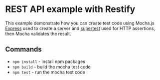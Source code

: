 # REST API example with Restify

This example demonstrate how you can create test code using Mocha.js
[Express](https://expressjs.com) used to create a server and [supertest](https://github.com/visionmedia/supertest) used for HTTP assertions, then Mocha validates the result. 

## Commands
- `npm install` - install npm packages
- `npm build` - build the mocha test code 
- `npm test` - run the mocha test code 
